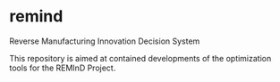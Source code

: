 # remind
Reverse Manufacturing Innovation Decision System

This repository is aimed at contained developments of the optimization tools for the REMInD Project.